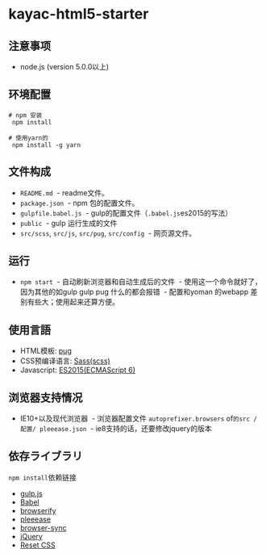 kayac-html5-starter
====

## 注意事项
- node.js (version 5.0.0以上)

## 环境配置
```
# npm 安装
 npm install

# 使用yarn的
 npm install -g yarn
```

## 文件构成

- `README.md`
  - readme文件。
- `package.json`
  - npm 包的配置文件。
- `gulpfile.babel.js`
  - gulp的配置文件（`.babel.js`es2015的写法）
- `public`
  - gulp 运行生成的文件
- `src/scss`, `src/js`, `src/pug`, `src/config`
  - 网页源文件。

## 运行
- `npm start`
  - 自动刷新浏览器和自动生成后的文件
  - 使用这一个命令就好了，因为其他的如gulp gulp pug 什么的都会报错
  - 配置和yoman 的webapp 差别有些大；使用起来还算方便。
## 使用言語

- HTML模板: [pug](http://jade-lang.com/)
- CSS预编译语言: [Sass(scss)](http://sass-lang.com/)
- Javascript: [ES2015(ECMAScript 6)](https://babeljs.io/docs/learn-es2015/)

## 浏览器支持情况
- IE10+以及现代浏览器
  - 浏览器配置文件 `autoprefixer.browsers` of`的src /配置/ pleeease.json`
  - ie8支持的话，还要修改jquery的版本
## 依存ライブラリ

`npm install`依赖链接
- [gulp.js](http://gulpjs.com/)
- [Babel](https://babeljs.io/)
- [browserify](http://browserify.org/)
- [pleeease](http://pleeease.io/)
- [browser-sync](https://www.browsersync.io/)
- [jQuery](https://jquery.com/)
- [Reset CSS](http://meyerweb.com/eric/tools/css/reset/)
